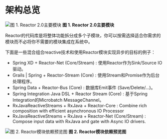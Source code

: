 # 架构总览

![图 1. Reactor 2.0主要模块](http://projectreactor.io/docs/reference/images/modules.png)
**图 1. Reactor 2.0主要模块**

Reactor的代码库是将整体功能拆分成多个子模块，你可以按需选择适合你需求的模块而不必将你不需要的模块集成在系统中。

下面是一些混合组合reactive技术和使用Reactor模块实现异步的目标的例子：

* Spring XD + Reactor-Net (Core/Stream) : 使用Reactor作为Sink/Source IO驱动。
* Grails | Spring + Reactor-Stream (Core) : 使用Stream和Promise作为后台处理程序。
* Spring Data + Reactor-Bus (Core) : 数据库Emit事件 (Save/Delete/…)。
* Spring Integration Java DSL + Reactor Stream (Core) : 基于Spring Integration的Microbatch MessageChannel。
* RxJavaReactiveStreams + RxJava + Reactor-Core : Combine rich composition with efficient asynchronous IO Processor
* RxJavaReactiveStreams + RxJava + Reactor-Net (Core/Stream) : Compose input data with RxJava and gate with Async IO drivers.

![图 2. Reactor模块依赖预览图](http://projectreactor.io/docs/reference/images/overview.png)
**图 2. Reactor模块依赖预览图**


